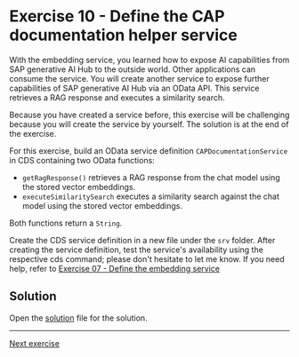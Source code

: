 # Exercise 10 - Define the CAP documentation helper service

With the embedding service, you learned how to expose AI capabilities from SAP generative AI Hub to the outside world. Other applications can consume the service. You will create another service to expose further capabilities of SAP generative AI Hub via an OData API. This service retrieves a RAG response and executes a similarity search.

Because you have created a service before, this exercise will be challenging because you will create the service by yourself. The solution is at the end of the exercise.

For this exercise, build an OData service definition `CAPDocumentationService` in CDS containing two OData functions:

* `getRagResponse()` retrieves a RAG response from the chat model using the stored vector embeddings.
* `executeSimilaritySearch` executes a similarity search against the chat model using the stored vector embeddings.

Both functions return a `String`.

Create the CDS service definition in a new file under the `srv` folder. After creating the service definition, test the service's availability using the respective cds command; please don't hesitate to let me know. If you need help, refer to [Exercise 07 - Define the embedding service](../07-define-embedding-service/README.md)

## Solution

Open the [solution](./solution.md) file for the solution.

---

[Next exercise](../11-implement-cap-doc-helper-service/README.md)
